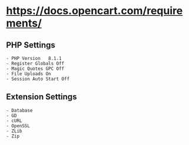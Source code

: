 # https://docs.opencart.com/requirements/

## PHP Settings

    - PHP Version	8.1.1
    - Register Globals Off
    - Magic Quotes GPC Off
    - File Uploads On
    - Session Auto Start Off


## Extension Settings

    - Database
    - GD
    - cURL
    - OpenSSL
    - ZLib
    - Zip